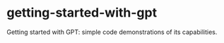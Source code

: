 # getting-started-with-gpt
Getting started with GPT: simple code demonstrations of its capabilities.
